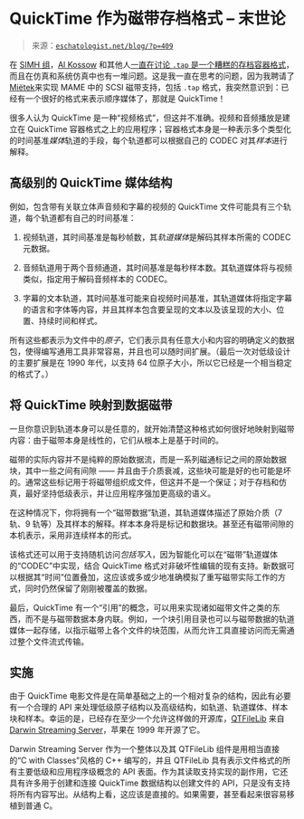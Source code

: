<!--yml

类别：未分类

日期：2024-05-27 15:02:36

-->

# QuickTime 作为磁带存档格式 – 末世论

> 来源：[`eschatologist.net/blog/?p=409`](https://eschatologist.net/blog/?p=409)

在 [SIMH 组](https://groups.io/g/simh/)，[Al Kossow](https://bitsavers.org/) 和其他人[一直在讨论 `.tap` 是一个糟糕的存档容器格式](https://groups.io/g/simh/message/3722)，而且在仿真和系统仿真中也有一堆问题。这是我一直在思考的问题，因为我聘请了[Miëtek](https://mietek.io/)来实现 MAME 中的 SCSI 磁带支持，包括 `.tap` 格式，我突然意识到：已经有一个很好的格式来表示顺序媒体了，那就是 QuickTime！

很多人认为 QuickTime 是一种“视频格式”，但这并不准确。视频和音频播放是建立在 QuickTime 容器格式之上的应用程序；容器格式本身是一种表示多个类型化的时间基准*媒体*轨道的手段，每个轨道都可以根据自己的 CODEC 对其*样本*进行解释。

## 高级别的 QuickTime 媒体结构

例如，包含带有关联立体声音频和字幕的视频的 QuickTime 文件可能具有三个轨道，每个轨道都有自己的时间基准：

1.  视频轨道，其时间基准是每秒帧数，其*轨道媒体*是解码其样本所需的 CODEC 元数据。

1.  音频轨道用于两个音频通道，其时间基准是每秒样本数。其轨道媒体将与视频类似，指定用于解码音频样本的 CODEC。 

1.  字幕的文本轨道，其时间基准可能来自视频时间基准，其轨道媒体将指定字幕的语言和字体等内容，并且其样本包含要呈现的文本以及该呈现的大小、位置、持续时间和样式。

所有这些都表示为文件中的*原子*，它们表示具有任意大小和内容的明确定义的数据包，使得编写通用工具非常容易，并且也可以随时间扩展。（最后一次对低级设计的主要扩展是在 1990 年代，以支持 64 位原子大小，所以它已经是一个相当稳定的格式了。）

## 将 QuickTime 映射到数据磁带

一旦你意识到轨道本身可以是任意的，就开始清楚这种格式如何很好地映射到磁带内容：由于磁带本身是线性的，它们从根本上是基于时间的。

磁带的实际内容并不是纯粹的原始数据流，而是一系列磁通标记之间的原始数据块，其中一些之间有间隙 —— 并且由于介质衰减，这些块可能是好的也可能是坏的。通常这些标记用于将磁带组织成文件，但这并不是一个保证；对于存档和仿真，最好坚持低级表示，并让应用程序强加更高级的语义。

在这种情况下，你将拥有一个“磁带数据”轨道，其轨道媒体描述了原始介质（7 轨、9 轨等）及其样本的解释。样本本身将是标记和数据块。甚至还有磁带间隙的本机表示，采用非连续样本的形式。

该格式还可以用于支持随机访问*包括写入*，因为智能化可以在“磁带”轨道媒体的“CODEC”中实现，结合 QuickTime 格式对非破坏性编辑的现有支持。新数据可以根据其“时间”位置叠加，这应该或多或少地准确模拟了重写磁带实际工作的方式，同时仍然保留了刚刚被覆盖的数据。

最后，QuickTime 有一个“引用”的概念，可以用来实现诸如磁带文件之类的东西，而不是与磁带数据本身内联。例如，一个块引用目录也可以与磁带数据的轨道媒体一起存储，以指示磁带上各个文件的块范围，从而允许工具直接访问而无需通过整个文件流式传输。

## 实施

由于 QuickTime 电影文件是在简单基础之上的一个相对复杂的结构，因此有必要有一个合理的 API 来处理低级原子结构以及高级结构，如轨道、轨道媒体、样本块和样本。幸运的是，已经存在至少一个允许这样做的开源库，[QTFileLib](https://github.com/macosforge/dss/tree/master/QTFileLib) 来自 [Darwin Streaming Server](https://github.com/macosforge/dss)，苹果在 1999 年开源了它。

Darwin Streaming Server 作为一个整体以及其 QTFileLib 组件是用相当直接的“C with Classes”风格的 C++ 编写的，并且 QTFileLib 具有表示文件格式的所有主要低级和应用程序级概念的 API 表面。作为其读取支持实现的副作用，它还具有许多用于创建和连接 QuickTime 数据结构以创建文件的 API，只是没有支持将所有内容写出。从结构上看，这应该是直接的。如果需要，甚至看起来很容易移植到普通 C。
